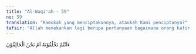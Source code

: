 ```yaml
---
title: "Al-Waqi'ah - 59"
no: 59
translation: "Kamukah yang menciptakannya, ataukah Kami penciptanya?"
tafsir: "Allah menekankan lagi berupa pertanyaan bagaimana orang kafir dapat memproses kejadian air mani (sperma) yang dipancarkan ke dalam rahim? Merekakah yang memproses air mani itu menjadi manusia yaitu tubuh yang lengkap dengan badan, kepala, kaki dan tangan, yang dilengkapi pula dengan mata, hidung, mulut dan telinga ataukah Allah yang menciptakannya? Pastilah orang kafir tidak dapat menjawab kecuali mengakui bahwa sebenarnya Allah yang menyebabkan air mani tersebut menjadi manusia, dan Allah pula yang menentukan apakah air mani tersebut menjadi manusia pria atau wanita; demikian pula, hanya Allah sajalah yang menetapkan berapa umur manusia tersebut. Bukankah Allah yang berkuasa menciptakan manusia pertama kalinya, juga Mahakuasa menghidupkannya kembali sesudah matinya, dengan membangkitkannya pada hari Kiamat untuk menerima balasan yang paling sempurna."
---
```


ءَاَنْتُمْ تَخْلُقُوْنَهٗٓ اَمْ نَحْنُ الْخَالِقُوْنَ 
